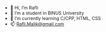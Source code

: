 - 👋 Hi, I’m Rafli
- 👀 I’m a student in BINUS University
- 🌱 I’m currently learning C/CPP, HTML, CSS
- 📫 Rafli.Malik@gmail.com

<!---
RMalik777/RMalik777 is a ✨ special ✨ repository because its `README.md` (this file) appears on your GitHub profile.
You can click the Preview link to take a look at your changes.
--->
